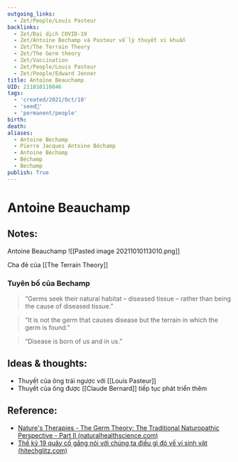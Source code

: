 ```yaml
---
outgoing_links:
  - Zet/People/Louis Pasteur
backlinks:
  - Zet/Đại dịch COVID-19
  - Zet/Antoine Bechamp và Pasteur về lý thuyết vi khuẩn
  - Zet/The Terrain Theory
  - Zet/The Germ theory
  - Zet/Vaccination
  - Zet/People/Louis Pasteur
  - Zet/People/Edward Jenner
title: Antoine Beauchamp
UID: 211010110846
tags:
  - 'created/2021/Oct/10'
  - 'seed🥜'
  - 'permanent/people'
birth: 
death:
aliases:
  - Antoine Bechamp
  - Pierre Jacques Antoine Béchamp
  - Antoine Béchamp
  - Béchamp
  - Bechamp
publish: True
---
```

# Antoine Beauchamp

## Notes:
Antoine Beauchamp
![[Pasted image 20211010113010.png]]

Cha đẻ của [[The Terrain Theory]]

### Tuyên bố của Bechamp
> “Germs seek their natural habitat – diseased tissue – rather than being the cause of diseased tissue.”

> “It is not the germ that causes disease but the terrain in which the germ is found.”

> “Disease is born of us and in us.”

## Ideas & thoughts:
- Thuyết của ông trái ngược với [[Louis Pasteur]]
- Thuyết của ông được [[Claude Bernard]] tiếp tục phát triển thêm

## Reference:
- [Nature's Therapies - The Germ Theory: The Traditional Naturopathic Perspective - Part II (naturalhealthscience.com)](https://www.naturalhealthscience.com/article_Natures-Therapies_090624.php)
- [Thế kỷ 19 quây cố gắng nói với chúng ta điều gì đó về vi sinh vật (hitechglitz.com)](https://hitechglitz.com/vietnam/the-ky-19-quay-co-gang-noi-voi-chung-ta-dieu-gi-do-ve-vi-sinh-vat/)